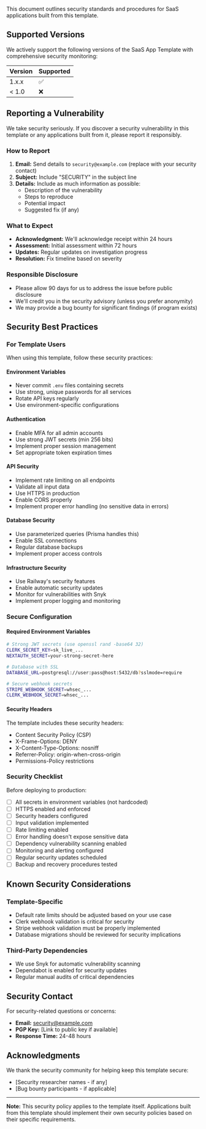 This document outlines security standards and procedures for SaaS applications built from this template.

## Supported Versions

We actively support the following versions of the SaaS App Template with comprehensive security monitoring:

| Version | Supported          |
| ------- | ------------------ |
| 1.x.x   | :white_check_mark: |
| < 1.0   | :x:                |

## Reporting a Vulnerability

We take security seriously. If you discover a security vulnerability in this template or any applications built from it, please report it responsibly.

### How to Report

1. **Email:** Send details to `security@example.com` (replace with your security contact)
2. **Subject:** Include "SECURITY" in the subject line
3. **Details:** Include as much information as possible:
   - Description of the vulnerability
   - Steps to reproduce
   - Potential impact
   - Suggested fix (if any)

### What to Expect

- **Acknowledgment:** We'll acknowledge receipt within 24 hours
- **Assessment:** Initial assessment within 72 hours
- **Updates:** Regular updates on investigation progress
- **Resolution:** Fix timeline based on severity

### Responsible Disclosure

- Please allow 90 days for us to address the issue before public disclosure
- We'll credit you in the security advisory (unless you prefer anonymity)
- We may provide a bug bounty for significant findings (if program exists)

## Security Best Practices

### For Template Users

When using this template, follow these security practices:

#### Environment Variables
- Never commit `.env` files containing secrets
- Use strong, unique passwords for all services
- Rotate API keys regularly
- Use environment-specific configurations

#### Authentication
- Enable MFA for all admin accounts
- Use strong JWT secrets (min 256 bits)
- Implement proper session management
- Set appropriate token expiration times

#### API Security
- Implement rate limiting on all endpoints
- Validate all input data
- Use HTTPS in production
- Enable CORS properly
- Implement proper error handling (no sensitive data in errors)

#### Database Security
- Use parameterized queries (Prisma handles this)
- Enable SSL connections
- Regular database backups
- Implement proper access controls

#### Infrastructure Security
- Use Railway's security features
- Enable automatic security updates
- Monitor for vulnerabilities with Snyk
- Implement proper logging and monitoring

### Secure Configuration

#### Required Environment Variables
```bash
# Strong JWT secrets (use openssl rand -base64 32)
CLERK_SECRET_KEY=sk_live_...
NEXTAUTH_SECRET=your-strong-secret-here

# Database with SSL
DATABASE_URL=postgresql://user:pass@host:5432/db?sslmode=require

# Secure webhook secrets
STRIPE_WEBHOOK_SECRET=whsec_...
CLERK_WEBHOOK_SECRET=whsec_...
```

#### Security Headers
The template includes these security headers:
- Content Security Policy (CSP)
- X-Frame-Options: DENY
- X-Content-Type-Options: nosniff
- Referrer-Policy: origin-when-cross-origin
- Permissions-Policy restrictions

### Security Checklist

Before deploying to production:

- [ ] All secrets in environment variables (not hardcoded)
- [ ] HTTPS enabled and enforced
- [ ] Security headers configured
- [ ] Input validation implemented
- [ ] Rate limiting enabled
- [ ] Error handling doesn't expose sensitive data
- [ ] Dependency vulnerability scanning enabled
- [ ] Monitoring and alerting configured
- [ ] Regular security updates scheduled
- [ ] Backup and recovery procedures tested

## Known Security Considerations

### Template-Specific
- Default rate limits should be adjusted based on your use case
- Clerk webhook validation is critical for security
- Stripe webhook validation must be properly implemented
- Database migrations should be reviewed for security implications

### Third-Party Dependencies
- We use Snyk for automatic vulnerability scanning
- Dependabot is enabled for security updates
- Regular manual audits of critical dependencies

## Security Contact

For security-related questions or concerns:
- **Email:** security@example.com
- **PGP Key:** [Link to public key if available]
- **Response Time:** 24-48 hours

## Acknowledgments

We thank the security community for helping keep this template secure:
- [Security researcher names - if any]
- [Bug bounty participants - if applicable]

---

**Note:** This security policy applies to the template itself. Applications built from this template should implement their own security policies based on their specific requirements.